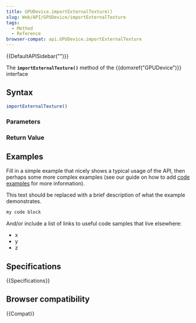 ```yaml
---
title: GPUDevice.importExternalTexture()
slug: Web/API/GPUDevice/importExternalTexture
tags:
  - Method
  - Reference
browser-compat: api.GPUDevice.importExternalTexture
---
```

{{DefaultAPISidebar("")}}

The **`importExternalTexture()`** method of the {{domxref("GPUDevice")}} interface 

## Syntax

```js
importExternalTexture()
```

### Parameters



### Return Value



## Examples

Fill in a simple example that nicely shows a typical usage of the API, then perhaps some more complex examples (see our guide on how to add [code examples](/en-US/docs/MDN/Contribute/Structures/Code_examples) for more information).

This text should be replaced with a brief description of what the example demonstrates.

```js
my code block
```

And/or include a list of links to useful code samples that live elsewhere:

*   x
*   y
*   z

## Specifications

{{Specifications}}

## Browser compatibility

{{Compat}}

